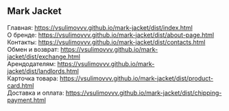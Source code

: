 ## Mark Jacket
Главная: https://vsulimovvv.github.io/mark-jacket/dist/index.html  
О бренде: https://vsulimovvv.github.io/mark-jacket/dist/about-page.html  
Контакты: https://vsulimovvv.github.io/mark-jacket/dist/contacts.html  
Обмен и возврат: https://vsulimovvv.github.io/mark-jacket/dist/exchange.html  
Арендодателям: https://vsulimovvv.github.io/mark-jacket/dist/landlords.html  
Карточка товара: https://vsulimovvv.github.io/mark-jacket/dist/product-card.html  
Доставка и оплата: https://vsulimovvv.github.io/mark-jacket/dist/chipping-payment.html  